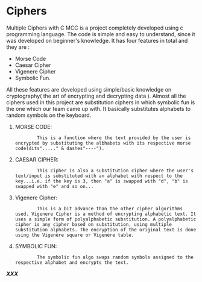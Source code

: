 # Ciphers
Multiple Ciphers with C 
MCC is a project completely developed using c programming language. The code is simple and easy to understand, since it was developed on beginner's knowledge.
It has four features in total and they are : 
* Morse Code
* Caesar Cipher
* Vigenere Cipher
* Symbolic Fun.

All these features are developed using simple/basic knowledge on cryptography( the art of encrypting and decrypting data ). 
Almost all the ciphers used in this project are substitution ciphers in which symbolic fun is the one which our team came up with. It basically substitutes alphabets to random symbols on the keyboard.

1. MORSE CODE:

               This is a function where the text provided by the user is encrypted by substituting the albhabets with its respective morse code(dits"....." & dashes"----").
    
2. CAESAR CIPHER:

               This cipher is also a substitution cipher where the user's text/input is substituted with an alphabet with respect to the key...i.e. if the key is 3, then "a" is swapped with "d", "b" is swapped with "e" and so on...
   
3. Vigenere Cipher:

               This is a bit advance than the other cipher algorithms used. Vigenere Cipher is a method of encrypting alphabetic text. It uses a simple form of polyalphabetic substitution. A polyalphabetic cipher is any cipher based on substitution, using multiple substitution alphabets. The encryption of the original text is done using the Vigenère square or Vigenère table.

4. SYMBOLIC FUN:

               The symbolic fun algo swaps random symbols assigned to the respective alphabet and encrypts the text.


***XXX***
